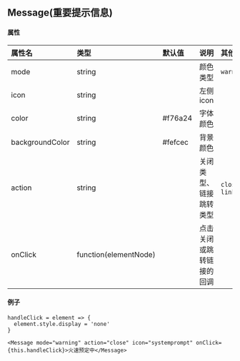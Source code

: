 ## Message(重要提示信息)

#### 属性

| 属性名          | 类型                  | 默认值  | 说明                     | 其他值          |
| :-------------- | :-------------------- | :------ | :----------------------- | :-------------- |
| mode            | string                |         | 颜色类型                 | `warning`       |
| icon            | string                |         | 左侧 icon                |
| color           | string                | #f76a24 | 字体颜色                 |
| backgroundColor | string                | #fefcec | 背景颜色                 |
| action          | string                |         | 关闭类型、链接跳转类型   | `close`, `link` |
| onClick         | function(elementNode) |         | 点击关闭或跳转链接的回调 |

#### 例子

```
handleClick = element => {
  element.style.display = 'none'
}

<Message mode="warning" action="close" icon="systemprompt" onClick={this.handleClick}>火速预定中</Message>
```
